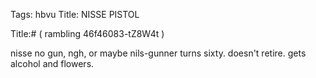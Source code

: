 Tags: hbvu
Title: NISSE PISTOL
  
Title:# ( rambling 46f46083-tZ8W4t )  
  
nisse no gun, ngh, or maybe nils-gunner turns sixty. doesn't retire. gets alcohol and flowers.  
